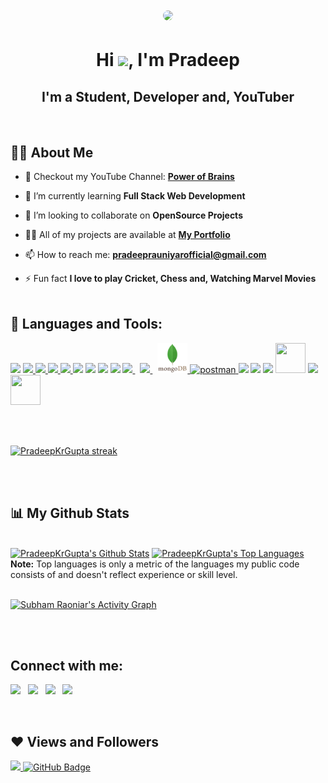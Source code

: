 <h1 align="center"><img width="200px" height="auto" style="border-radius:50%;" src="https://miro.medium.com/max/399/1*TFyKmO2II00Ily3lm_zmxw.jpeg"></h1>

<h1 align="center">Hi <img src="https://raw.githubusercontent.com/MartinHeinz/MartinHeinz/master/wave.gif" width="30px">, I'm Pradeep</h1>
<h2 align="center">I'm a Student, Developer and, YouTuber</h2>
<br>

## 🙋‍♂️ **About Me**

- 🔭 Checkout my YouTube Channel: **[Power of Brains](https://www.youtube.com/channel/UCzS2cOP4baaVZZiUQkmvCpg)**

- 🌱 I’m currently learning **Full Stack Web Development**

- 👯 I’m looking to collaborate on **OpenSource Projects**

- 👨‍💻 All of my projects are available at **[My Portfolio](https://github.com/PradeepKrGupta)**

- 📫 How to reach me: **pradeeprauniyarofficial@gmail.com**

- ⚡ Fun fact **I love to play Cricket, Chess and, Watching Marvel Movies**
  <br><br>

## 🚀 **Languages and Tools:**

<p align="left"> 
    <!-- <a href="https://www.java.com" target="_blank"> <img src="https://img.icons8.com/color/48/000000/java-coffee-cup-logo.png"/> </a> -->
    <!-- <a href="https://reactjs.org/" target="_blank"> <img src="https://img.icons8.com/color/48/000000/react-native.png"/> </a> -->
    <!-- <a href="https://spring.io/projects/spring-boot" target="_blank"> <img src="https://img.icons8.com/color/48/000000/spring-logo.png"/> </a>  -->
    <img src="https://icons8.com/icon/13679/java"/>
    <a href="https://developer.mozilla.org/en-US/docs/Web/JavaScript" target="_blank"> <img src="https://img.icons8.com/color/48/000000/javascript.png"/> </a> 
    <a href="https://www.w3.org/html/" target="_blank"> <img src="https://img.icons8.com/color/48/000000/html-5.png"/> </a> 
    <a href="https://www.w3schools.com/css/" target="_blank"> <img src="https://img.icons8.com/color/48/000000/css3.png"/> </a> 
    <!-- <a href="https://getbootstrap.com" target="_blank"> <img src="https://img.icons8.com/color/48/000000/bootstrap.png"/> </a>  -->
    <a href="https://www.python.org" target="_blank"> <img src="https://img.icons8.com/color/48/000000/python.png"/> </a> 
    <img src="https://img.icons8.com/fluency/48/000000/picsart.png"/>
    <img src="https://img.icons8.com/fluency/48/000000/filmora.png"/>
    <img src="https://img.icons8.com/color/48/000000/inshot.png"/>
    <img src="https://img.icons8.com/color/48/000000/adobe-photoshop--v1.png"/>
    <a style="padding-right:8px;" href="https://nodejs.org" target="_blank"> <img src="https://img.icons8.com/color/48/000000/nodejs.png"/> </a>
   <a style="padding-right:8px;" href="https://www.mysql.com/" target="_blank"> <img src="https://img.icons8.com/fluent/50/000000/mysql-logo.png"/> </a>
   <a href="https://www.mongodb.com/" target="_blank"> <img src="https://raw.githubusercontent.com/devicons/devicon/master/icons/mongodb/mongodb-original-wordmark.svg" alt="mongodb" width="48" height="48"/> </a>
    <!-- <a href="https://firebase.google.com/" target="_blank"> <img src="https://img.icons8.com/color/48/000000/firebase.png"/> </a> --> 
    <a href="https://postman.com" target="_blank"> <img src="https://www.vectorlogo.zone/logos/getpostman/getpostman-icon.svg" alt="postman" width="45" height="45"/> </a>
   <!-- <a href="https://git-scm.com/" target="_blank"> <img src="https://img.icons8.com/color/48/000000/git.png"/> </a> 
    <a href="https://www.jenkins.io" target="_blank"> <img src="https://www.vectorlogo.zone/logos/jenkins/jenkins-icon.svg" alt="jenkins" width="48" height="48"/> </a> 
    <a href="https://redux.js.org" target="_blank"> <img src="https://img.icons8.com/color/48/000000/redux.png"/> </a>
    <a href="https://expressjs.com" target="_blank"> <img src="https://raw.githubusercontent.com/devicons/devicon/master/icons/express/express-original-wordmark.svg" alt="express" width="40" height="40"/> </a> -->
    <!-- <img src="https://img.icons8.com/stickers/100/000000/c--v1.png" width="48" height="48"> -->
    <img src="https://img.icons8.com/color/48/000000/microsoft-powerpoint-2019--v1.png"/>
    <img src="https://img.icons8.com/color/48/000000/microsoft-word-2019--v2.png"/>
    <img src="https://img.icons8.com/color/48/000000/microsoft-excel-2019--v1.png"/>
    <img src="https://upload.wikimedia.org/wikipedia/commons/thumb/1/18/C_Programming_Language.svg/926px-C_Programming_Language.svg.png" width="48" height="48">
    <img src="https://img.icons8.com/fluency/48/000000/autocad.png"/>
    <img src="https://upload.wikimedia.org/wikipedia/commons/thumb/9/9a/Visual_Studio_Code_1.35_icon.svg/2048px-Visual_Studio_Code_1.35_icon.svg.png" width="48" height="48">
    
</p>

<!-- [![React Badge](https://img.shields.io/badge/-React-61DBFB?style=for-the-badge&labelColor=black&logo=react&logoColor=61DBFB)](#)  [![Javascript Badge](https://img.shields.io/badge/-Javascript-F0DB4F?style=for-the-badge&labelColor=black&logo=javascript&logoColor=F0DB4F)](#) [![Typescript Badge](https://img.shields.io/badge/-Typescript-007acc?style=for-the-badge&labelColor=black&logo=typescript&logoColor=007acc)](#) [![Nodejs Badge](https://img.shields.io/badge/-Nodejs-3C873A?style=for-the-badge&labelColor=black&logo=node.js&logoColor=3C873A)](#) [![GraphQL Badge](https://img.shields.io/badge/-GraphQl-e535ab?style=for-the-badge&labelColor=black&logo=node.js&logoColor=e535ab)](#) -->
<br/>

<br>
<p align="left">
    <a href="https://github.com/PradeepKrGupta/github-readme-streak-stats">
        <img title="🔥 Get streak stats for your profile at git.io/streak-stats" alt="PradeepKrGupta streak" src="https://github-readme-streak-stats.herokuapp.com/?user=PradeepKrGupta&theme=black-ice&hide_border=true&stroke=0000&background=060A0CD0"/>
    </a>
</p>
<br><br>

## **📊 My Github Stats**

  <br/>
    <a href="https://github.com/PradeepKrGupta/github-readme-stats"><img alt="PradeepKrGupta's Github Stats" src="https://github-readme-stats.vercel.app/api?username=PradeepKrGupta&show_icons=true&count_private=true&theme=react&hide_border=true&bg_color=0D1117" /></a>
  <a href="https://github.com/PradeepKrGupta/github-readme-stats"><img alt="PradeepKrGupta's Top Languages" src="https://github-readme-stats.vercel.app/api/top-langs/?username=PradeepKrGupta&langs_count=8&count_private=true&layout=compact&theme=react&hide_border=true&bg_color=0D1117" /></a>
  <br/>
  <b>Note:</b> Top languages is only a metric of the languages my public code consists of and doesn't reflect experience or skill level.


<br/>
<br/>

<a href="https://github.com/PradeepKrGupta/github-readme-activity-graph"><img alt="Subham Raoniar's Activity Graph" src="https://activity-graph.herokuapp.com/graph?username=PradeepKrGupta&bg_color=0D1117&color=5BCDEC&line=5BCDEC&point=FFFFFF&hide_border=true" /></a>

<br/>
<br/>

## **Connect with me:**
<p align="left">

<a href = "https://www.linkedin.com/in/pradeep-kumar-gupta-b696a7234/" target="_blank"><img src="https://img.icons8.com/fluent/48/000000/linkedin.png"/></a>&nbsp;&nbsp;
<a href = "https://twitter.com/Pradeepgupta_39" target="_blank"><img src="https://img.icons8.com/fluent/48/000000/twitter.png"/></a>&nbsp;&nbsp;
<a href = "https://www.instagram.com/pradeeprauniyarofficial/" target="_blank"><img src="https://img.icons8.com/fluent/48/000000/instagram-new.png"/></a>&nbsp;&nbsp;
<a href = "https://www.youtube.com/channel/UCzS2cOP4baaVZZiUQkmvCpg" target="_blank"><img src="https://img.icons8.com/color/48/000000/youtube-play.png"/></a>

</p>

<br>

## **❤ Views and Followers**
<a href="https://github.com/Meghna-DAS/github-profile-views-counter">
    <img src="https://komarev.com/ghpvc/?username=PradeepKrGupta">
</a>
<a href="https://github.com/PradeepKrGupta?tab=followers"><img src="https://img.shields.io/github/followers/PradeepKrGupta?label=Followers&style=social" alt="GitHub Badge"></a>
